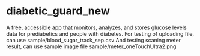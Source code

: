 # diabetic_guard_new
A free, accessible app that monitors, analyzes, and stores glucose levels data for prediabetics and people with diabetes.
For testing of uploading file, can use sample/blood_sugar_track_sep.csv 
And testing scaning meter result, can use sample image file sample/meter_oneTouchUltra2.png
